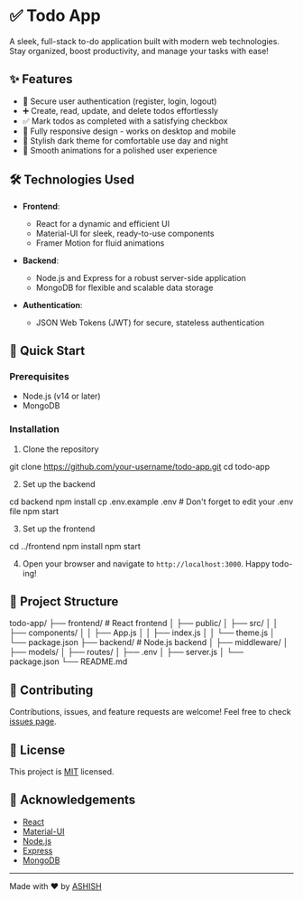 # ✅ Todo App

A sleek, full-stack to-do application built with modern web technologies. Stay organized, boost productivity, and manage your tasks with ease!



## ✨ Features

- 🔐 Secure user authentication (register, login, logout)
- ➕ Create, read, update, and delete todos effortlessly
- ✅ Mark todos as completed with a satisfying checkbox
- 📱 Fully responsive design - works on desktop and mobile
- 🌙 Stylish dark theme for comfortable use day and night
- 🚀 Smooth animations for a polished user experience

## 🛠️ Technologies Used

- **Frontend**: 
  - React for a dynamic and efficient UI
  - Material-UI for sleek, ready-to-use components
  - Framer Motion for fluid animations

- **Backend**: 
  - Node.js and Express for a robust server-side application
  - MongoDB for flexible and scalable data storage

- **Authentication**: 
  - JSON Web Tokens (JWT) for secure, stateless authentication

## 🚀 Quick Start

### Prerequisites

- Node.js (v14 or later)
- MongoDB

### Installation

1. Clone the repository

git clone https://github.com/your-username/todo-app.git
cd todo-app


2. Set up the backend

cd backend
npm install
cp .env.example .env  # Don't forget to edit your .env file
npm start

3. Set up the frontend

cd ../frontend
npm install
npm start

4. Open your browser and navigate to `http://localhost:3000`. Happy todo-ing!

## 📁 Project Structure

todo-app/
├── frontend/        # React frontend
│   ├── public/
│   ├── src/
│   │   ├── components/
│   │   ├── App.js
│   │   ├── index.js
│   │   └── theme.js
│   └── package.json
├── backend/         # Node.js backend
│   ├── middleware/
│   ├── models/
│   ├── routes/
│   ├── .env
│   ├── server.js
│   └── package.json
└── README.md



## 🤝 Contributing

Contributions, issues, and feature requests are welcome! Feel free to check [issues page](https://github.com/your-username/todo-app/issues).

## 📝 License

This project is [MIT](https://choosealicense.com/licenses/mit/) licensed.

## 👏 Acknowledgements

- [React](https://reactjs.org/)
- [Material-UI](https://material-ui.com/)
- [Node.js](https://nodejs.org/)
- [Express](https://expressjs.com/)
- [MongoDB](https://www.mongodb.com/)

---

Made with ❤️ by [ASHISH](https://github.com/ASHGEEKZ)
